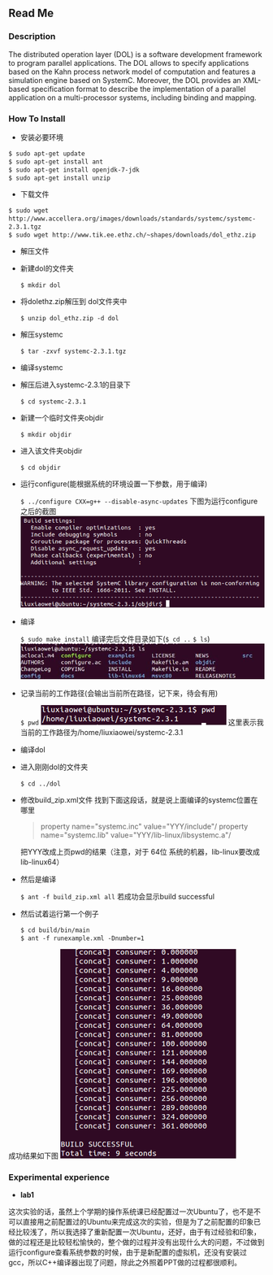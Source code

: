 ## Read Me ##

### Description ###

 The distributed operation layer (DOL) is a software development framework to program parallel applications. The DOL allows to specify applications based on the Kahn process network model of computation and features a simulation engine based on SystemC. Moreover, the DOL provides an XML-based specification format to describe the implementation of a parallel application on a multi-processor systems, including binding and mapping.

### How To Install ###

* 安装必要环境
``` 
$ sudo apt-get update
$ sudo apt-get install ant
$ sudo apt-get install openjdk-7-jdk
$ sudo apt-get install unzip
```

* 下载文件
```
$ sudo wget http://www.accellera.org/images/downloads/standards/systemc/systemc-2.3.1.tgz
$ sudo wget http://www.tik.ee.ethz.ch/~shapes/downloads/dol_ethz.zip
```
* 解压文件 
 - 新建dol的文件夹

    ` $ mkdir dol `
 - 将dolethz.zip解压到 dol文件夹中

    ` $ unzip dol_ethz.zip -d dol `
 - 解压systemc

    ` $ tar -zxvf systemc-2.3.1.tgz `

* 编译systemc
 - 解压后进入systemc-2.3.1的目录下

    ` $ cd systemc-2.3.1 `
 - 新建一个临时文件夹objdir

 	` $ mkdir objdir `
 - 进入该文件夹objdir

 	` $ cd objdir `
 - 运行configure(能根据系统的环境设置一下参数，用于编译)

 	` $ ../configure CXX=g++ --disable-async-updates `
下图为运行configure之后的截图
![](https://github.com/nickxiaowei/markdownpicture/raw/master/lab1_picture1.png)
 - 编译

 	` $ sudo make install `
编译完后文件目录如下(`$ cd ..`        `$ ls`)
![](https://github.com/nickxiaowei/markdownpicture/raw/master/lab1_picture2.jpg)
 - 记录当前的工作路径(会输出当前所在路径，记下来，待会有用)

 	` $ pwd `
![](https://github.com/nickxiaowei/markdownpicture/raw/master/lab1_picture3.png)
这里表示我当前的工作路径为/home/liuxiaowei/systemc-2.3.1

* 编译dol
 - 进入刚刚dol的文件夹
 
    ` $ cd ../dol `
 - 修改build_zip.xml文件
   找到下面这段话，就是说上面编译的systemc位置在哪里

   > property name="systemc.inc" value="YYY/include"/
   > property name="systemc.lib" value="YYY/lib-linux/libsystemc.a"/

   把YYY改成上页pwd的结果（注意，对于  64位 系统的机器，lib-linux要改成lib-linux64）
 - 然后是编译
 
   ` $ ant -f build_zip.xml all `
若成功会显示build successful
 - 然后试着运行第一个例子
   
   ``` 
   $ cd build/bin/main
   $ ant -f runexample.xml -Dnumber=1
   ```
成功结果如下图
![](https://github.com/nickxiaowei/markdownpicture/raw/master/lab1_picture4.png)

### Experimental experience ###
* **lab1**

 这次实验的话，虽然上个学期的操作系统课已经配置过一次Ubuntu了，也不是不可以直接用之前配置过的Ubuntu来完成这次的实验，但是为了之前配置的印象已经比较浅了，所以我选择了重新配置一次Ubuntu，还好，由于有过经验和印象，做的过程还是比较轻松愉快的，整个做的过程并没有出现什么大的问题，不过做到运行configure查看系统参数的时候，由于是新配置的虚拟机，还没有安装过gcc，所以C++编译器出现了问题，除此之外照着PPT做的过程都很顺利。